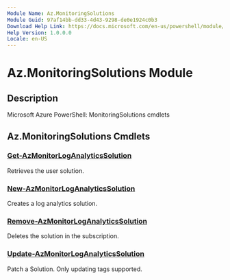 ```yaml
---
Module Name: Az.MonitoringSolutions
Module Guid: 97af14bb-dd33-4d43-9298-de0e1924c0b3
Download Help Link: https://docs.microsoft.com/en-us/powershell/module/az.monitoringsolutions
Help Version: 1.0.0.0
Locale: en-US
---
```


# Az.MonitoringSolutions Module
## Description
Microsoft Azure PowerShell: MonitoringSolutions cmdlets

## Az.MonitoringSolutions Cmdlets
### [Get-AzMonitorLogAnalyticsSolution](Get-AzMonitorLogAnalyticsSolution.md)
Retrieves the user solution.

### [New-AzMonitorLogAnalyticsSolution](New-AzMonitorLogAnalyticsSolution.md)
Creates a log analytics solution.

### [Remove-AzMonitorLogAnalyticsSolution](Remove-AzMonitorLogAnalyticsSolution.md)
Deletes the solution in the subscription.

### [Update-AzMonitorLogAnalyticsSolution](Update-AzMonitorLogAnalyticsSolution.md)
Patch a Solution.
Only updating tags supported.

